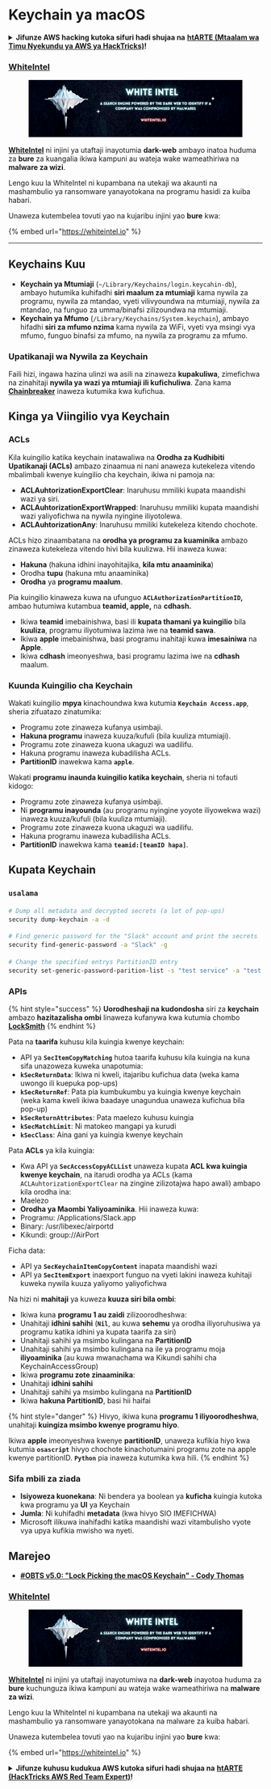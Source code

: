 # Keychain ya macOS

<details>

<summary><strong>Jifunze AWS hacking kutoka sifuri hadi shujaa na</strong> <a href="https://training.hacktricks.xyz/courses/arte"><strong>htARTE (Mtaalam wa Timu Nyekundu ya AWS ya HackTricks)</strong></a><strong>!</strong></summary>

Njia nyingine za kusaidia HackTricks:

* Ikiwa unataka kuona **kampuni yako ikitangazwa kwenye HackTricks** au **kupakua HackTricks kwa PDF** Angalia [**MIPANGO YA USAJILI**](https://github.com/sponsors/carlospolop)!
* Pata [**bidhaa rasmi za PEASS & HackTricks**](https://peass.creator-spring.com)
* Gundua [**Familia ya PEASS**](https://opensea.io/collection/the-peass-family), mkusanyiko wetu wa [**NFTs**](https://opensea.io/collection/the-peass-family) ya kipekee
* **Jiunge na** 💬 [**Kikundi cha Discord**](https://discord.gg/hRep4RUj7f) au kikundi cha [**telegram**](https://t.me/peass) au **tufuate** kwenye **Twitter** 🐦 [**@carlospolopm**](https://twitter.com/hacktricks_live)**.**
* **Shiriki mbinu zako za udukuzi kwa kuwasilisha PRs kwa** [**HackTricks**](https://github.com/carlospolop/hacktricks) na [**HackTricks Cloud**](https://github.com/carlospolop/hacktricks-cloud) github repos.

</details>

### [WhiteIntel](https://whiteintel.io)

<figure><img src="/.gitbook/assets/image (1224).png" alt=""><figcaption></figcaption></figure>

[**WhiteIntel**](https://whiteintel.io) ni injini ya utaftaji inayotumia **dark-web** ambayo inatoa huduma za **bure** za kuangalia ikiwa kampuni au wateja wake wameathiriwa na **malware za wizi**.

Lengo kuu la WhiteIntel ni kupambana na utekaji wa akaunti na mashambulio ya ransomware yanayotokana na programu hasidi za kuiba habari.

Unaweza kutembelea tovuti yao na kujaribu injini yao **bure** kwa:

{% embed url="https://whiteintel.io" %}

---

## Keychains Kuu

* **Keychain ya Mtumiaji** (`~/Library/Keychains/login.keycahin-db`), ambayo hutumika kuhifadhi **siri maalum za mtumiaji** kama nywila za programu, nywila za mtandao, vyeti vilivyoundwa na mtumiaji, nywila za mtandao, na funguo za umma/binafsi zilizoundwa na mtumiaji.
* **Keychain ya Mfumo** (`/Library/Keychains/System.keychain`), ambayo hifadhi **siri za mfumo nzima** kama nywila za WiFi, vyeti vya msingi vya mfumo, funguo binafsi za mfumo, na nywila za programu za mfumo.

### Upatikanaji wa Nywila za Keychain

Faili hizi, ingawa hazina ulinzi wa asili na zinaweza **kupakuliwa**, zimefichwa na zinahitaji **nywila ya wazi ya mtumiaji ili kufichuliwa**. Zana kama [**Chainbreaker**](https://github.com/n0fate/chainbreaker) inaweza kutumika kwa kufichua.

## Kinga ya Viingilio vya Keychain

### ACLs

Kila kuingilio katika keychain inatawaliwa na **Orodha za Kudhibiti Upatikanaji (ACLs)** ambazo zinaamua ni nani anaweza kutekeleza vitendo mbalimbali kwenye kuingilio cha keychain, ikiwa ni pamoja na:

* **ACLAuhtorizationExportClear**: Inaruhusu mmiliki kupata maandishi wazi ya siri.
* **ACLAuhtorizationExportWrapped**: Inaruhusu mmiliki kupata maandishi wazi yaliyofichwa na nywila nyingine iliyotolewa.
* **ACLAuhtorizationAny**: Inaruhusu mmiliki kutekeleza kitendo chochote.

ACLs hizo zinaambatana na **orodha ya programu za kuaminika** ambazo zinaweza kutekeleza vitendo hivi bila kuulizwa. Hii inaweza kuwa:

* &#x20;**Hakuna** (hakuna idhini inayohitajika, **kila mtu anaaminika**)
* Orodha **tupu** (hakuna mtu anaaminika)
* **Orodha** ya **programu maalum**.

Pia kuingilio kinaweza kuwa na ufunguo **`ACLAuthorizationPartitionID`,** ambao hutumiwa kutambua **teamid, apple,** na **cdhash.**

* Ikiwa **teamid** imebainishwa, basi ili **kupata thamani ya kuingilio** bila **kuuliza**, programu iliyotumiwa lazima iwe na **teamid sawa**.
* Ikiwa **apple** imebainishwa, basi programu inahitaji kuwa **imesainiwa** na **Apple**.
* Ikiwa **cdhash** imeonyeshwa, basi programu lazima iwe na **cdhash** maalum.

### Kuunda Kuingilio cha Keychain

Wakati kuingilio **mpya** kinachoundwa kwa kutumia **`Keychain Access.app`**, sheria zifuatazo zinatumika:

* Programu zote zinaweza kufanya usimbaji.
* **Hakuna programu** inaweza kuuza/kufuli (bila kuuliza mtumiaji).
* Programu zote zinaweza kuona ukaguzi wa uadilifu.
* Hakuna programu inaweza kubadilisha ACLs.
* **PartitionID** inawekwa kama **`apple`**.

Wakati **programu inaunda kuingilio katika keychain**, sheria ni tofauti kidogo:

* Programu zote zinaweza kufanya usimbaji.
* Ni **programu inayounda** (au programu nyingine yoyote iliyowekwa wazi) inaweza kuuza/kufuli (bila kuuliza mtumiaji).
* Programu zote zinaweza kuona ukaguzi wa uadilifu.
* Hakuna programu inaweza kubadilisha ACLs.
* **PartitionID** inawekwa kama **`teamid:[teamID hapa]`**.

## Kupata Keychain

### `usalama`
```bash
# Dump all metadata and decrypted secrets (a lot of pop-ups)
security dump-keychain -a -d

# Find generic password for the "Slack" account and print the secrets
security find-generic-password -a "Slack" -g

# Change the specified entrys PartitionID entry
security set-generic-password-parition-list -s "test service" -a "test acount" -S
```
### APIs

{% hint style="success" %}
**Uorodheshaji na kudondosha** siri za **keychain** ambazo **hazitazalisha ombi** linaweza kufanywa kwa kutumia chombo [**LockSmith**](https://github.com/its-a-feature/LockSmith)
{% endhint %}

Pata na **taarifa** kuhusu kila kuingia kwenye keychain:

* API ya **`SecItemCopyMatching`** hutoa taarifa kuhusu kila kuingia na kuna sifa unazoweza kuweka unapotumia:
* **`kSecReturnData`**: Ikiwa ni kweli, itajaribu kufichua data (weka kama uwongo ili kuepuka pop-ups)
* **`kSecReturnRef`**: Pata pia kumbukumbu ya kuingia kwenye keychain (weka kama kweli ikiwa baadaye unagundua unaweza kufichua bila pop-up)
* **`kSecReturnAttributes`**: Pata maelezo kuhusu kuingia
* **`kSecMatchLimit`**: Ni matokeo mangapi ya kurudi
* **`kSecClass`**: Aina gani ya kuingia kwenye keychain

Pata **ACLs** ya kila kuingia:

* Kwa API ya **`SecAccessCopyACLList`** unaweza kupata **ACL kwa kuingia kwenye keychain**, na itarudi orodha ya ACLs (kama `ACLAuhtorizationExportClear` na zingine zilizotajwa hapo awali) ambapo kila orodha ina:
* Maelezo
* **Orodha ya Maombi Yaliyoaminika**. Hii inaweza kuwa:
* Programu: /Applications/Slack.app
* Binary: /usr/libexec/airportd
* Kikundi: group://AirPort

Ficha data:

* API ya **`SecKeychainItemCopyContent`** inapata maandishi wazi
* API ya **`SecItemExport`** inaexport funguo na vyeti lakini inaweza kuhitaji kuweka nywila kuuza yaliyomo yaliyofichwa

Na hizi ni **mahitaji** ya kuweza **kuuza siri bila ombi**:

* Ikiwa kuna **programu 1 au zaidi** zilizoorodheshwa:
* Unahitaji **idhini sahihi** (**`Nil`**, au kuwa **sehemu** ya orodha iliyoruhusiwa ya programu katika idhini ya kupata taarifa za siri)
* Unahitaji sahihi ya msimbo kulingana na **PartitionID**
* Unahitaji sahihi ya msimbo kulingana na ile ya programu moja **iliyoaminika** (au kuwa mwanachama wa Kikundi sahihi cha KeychainAccessGroup)
* Ikiwa **programu zote zinaaminika**:
* Unahitaji **idhini sahihi**
* Unahitaji sahihi ya msimbo kulingana na **PartitionID**
* Ikiwa **hakuna PartitionID**, basi hii haifai

{% hint style="danger" %}
Hivyo, ikiwa kuna **programu 1 iliyoorodheshwa**, unahitaji **kuingiza msimbo kwenye programu hiyo**.

Ikiwa **apple** imeonyeshwa kwenye **partitionID**, unaweza kufikia hiyo kwa kutumia **`osascript`** hivyo chochote kinachotumaini programu zote na apple kwenye partitionID. **`Python`** pia inaweza kutumika kwa hili.
{% endhint %}

### Sifa mbili za ziada

* **Isiyoweza kuonekana**: Ni bendera ya boolean ya **kuficha** kuingia kutoka kwa programu ya **UI** ya Keychain
* **Jumla**: Ni kuhifadhi **metadata** (kwa hivyo SIO IMEFICHWA)
* Microsoft ilikuwa inahifadhi katika maandishi wazi vitambulisho vyote vya upya kufikia mwisho wa nyeti.

## Marejeo

* [**#OBTS v5.0: "Lock Picking the macOS Keychain" - Cody Thomas**](https://www.youtube.com/watch?v=jKE1ZW33JpY)

### [WhiteIntel](https://whiteintel.io)

<figure><img src="/.gitbook/assets/image (1224).png" alt=""><figcaption></figcaption></figure>

[**WhiteIntel**](https://whiteintel.io) ni injini ya utaftaji inayotumiwa na **dark-web** inayotoa huduma za **bure** kuchunguza ikiwa kampuni au wateja wake wameathiriwa na **malware za wizi**.

Lengo kuu la WhiteIntel ni kupambana na utekaji wa akaunti na mashambulio ya ransomware yanayotokana na malware za kuiba habari.

Unaweza kutembelea tovuti yao na kujaribu injini yao **bure** kwa:

{% embed url="https://whiteintel.io" %}

<details>

<summary><strong>Jifunze kuhusu kudukua AWS kutoka sifuri hadi shujaa na</strong> <a href="https://training.hacktricks.xyz/courses/arte"><strong>htARTE (HackTricks AWS Red Team Expert)</strong></a><strong>!</strong></summary>

Njia nyingine za kusaidia HackTricks:

* Ikiwa unataka kuona **kampuni yako ikitangazwa kwenye HackTricks** au **kupakua HackTricks kwa PDF** Angalia [**MIPANGO YA KUJIUNGA**](https://github.com/sponsors/carlospolop)!
* Pata [**bidhaa rasmi za PEASS & HackTricks**](https://peass.creator-spring.com)
* Gundua [**Familia ya PEASS**](https://opensea.io/collection/the-peass-family), mkusanyiko wetu wa [**NFTs**](https://opensea.io/collection/the-peass-family) ya kipekee
* **Jiunge na** 💬 [**Kikundi cha Discord**](https://discord.gg/hRep4RUj7f) au kikundi cha [**telegram**](https://t.me/peass) au **tufuate** kwenye **Twitter** 🐦 [**@carlospolopm**](https://twitter.com/hacktricks_live)**.**
* **Shiriki mbinu zako za kudukua kwa kuwasilisha PRs kwa** [**HackTricks**](https://github.com/carlospolop/hacktricks) na [**HackTricks Cloud**](https://github.com/carlospolop/hacktricks-cloud) github repos.

</details>

